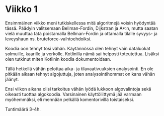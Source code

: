 # Viikko 1

Ensimmäinen viikko meni tutkiskellessa mitä algoritmejä voisin
hyödyntää tässä. Päädyin valitsemaan Bellman-Fordin, Dijkstran ja A*:n,
mutta saatan vielä muuttaa tätä poistamalla Bellman-Fordin ja ottamalla
tilalle syvyys- ja leveyshaun ns. bruteforce-vaihtoehdoiksi.

Koodia oon tehnyt tosi vähän. Käytännössä olen tehnyt vain dataluokat
solmuille, kaarille ja verkolle. Kotlinilla nämä sai helposti
toteutettua. Lisäksi olen tutkinut miten Kotlinin koodia dokumentoidaan.

Tällä hetkellä vähän pelottaa aika- ja tilavaativuuksien analysointi.
En ole pitkään aikaan tehnyt algojuttuja, joten analysointihommat
on kans vähän jäänyt.

Ensi viikon aikana olisi tarkoitus vähän lyödä lukkoon algovalintoja
sekä oikeasti tuottaa algokoodia. Varsinainen käyttöliittymä jää
varmaan myöhemmäksi, eli mennään pelkällä komentorivillä toistaiseksi.

Tuntimäärä 3-4h.